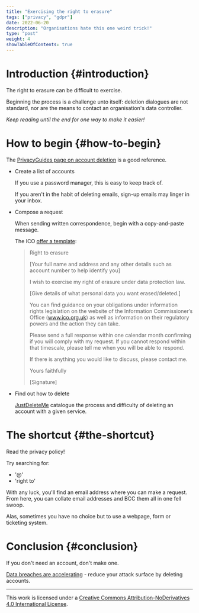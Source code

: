 ```yaml
---
title: "Exercising the right to erasure"
tags: ["privacy", "gdpr"]
date: 2022-06-20
description: "Organisations hate this one weird trick!"
type: "post"
weight: 4
showTableOfContents: true
---
```


# Introduction {#introduction}

The right to erasure can be difficult to exercise.

Beginning the process is a challenge unto itself: deletion dialogues are not standard, nor are the means to contact an organisation's data controller.

*Keep reading until the end for one way to make it easier!*

# How to begin {#how-to-begin}

The [PrivacyGuides page on account deletion](https://www.privacyguides.org/basics/account-deletion/) is a good reference.

* Create a list of accounts
    
	If you use a password manager, this is easy to keep track of.

	If you aren't in the habit of deleting emails, sign-up emails may linger in your inbox.

* Compose a request

	When sending written correspondence, begin with a copy-and-paste message.

	The ICO [offer a template](https://ico.org.uk/your-data-matters/your-right-to-get-your-data-deleted/):

	> Right to erasure
	>
	> [Your full name and address and any other details such as account number to help identify you]
	>
	> I wish to exercise my right of erasure under data protection law.
	>
	> [Give details of what personal data you want erased/deleted.]
	>
	> You can find guidance on your obligations under information rights legislation on the website of the Information Commissioner’s Office (www.ico.org.uk) as well as information on their regulatory powers and the action they can take.
	>
	> Please send a full response within one calendar month confirming if you will comply with my request. If you cannot respond within that timescale, please tell me when you will be able to respond.
	>
	> If there is anything you would like to discuss, please contact me.
	>
	> Yours faithfully
	>
	> [Signature]

* Find out how to delete

	[JustDeleteMe](https://justdeleteme.xyz/) catalogue the process and difficulty of deleting an account with a given service.

# The shortcut {#the-shortcut}

Read the privacy policy!

Try searching for:

* '@'
* 'right to'

With any luck, you'll find an email address where you can make a request. From here, you can collate email addresses and BCC them all in one fell swoop.

Alas, sometimes you have no choice but to use a webpage, form or ticketing system.

# Conclusion {#conclusion}

If you don't need an account, don't make one.

[Data breaches are accelerating](https://www.idtheftcenter.org/post/identity-theft-resource-center-2021-annual-data-breach-report-sets-new-record-for-number-of-compromises/) - reduce your attack surface by deleting accounts.

---

This work is licensed under a [Creative Commons Attribution-NoDerivatives 4.0 International License](http://creativecommons.org/licenses/by-nd/4.0/).
